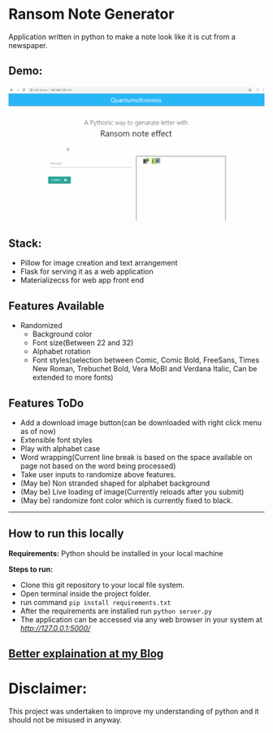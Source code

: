 # Ransom Note Generator

Application written in python to make a note look like it is cut from a newspaper.

## Demo:
![GUI of application](./static/ransom.gif)

## Stack:
* Pillow for image creation and text arrangement
* Flask for serving it as a web application
* Materializecss for web app front end

## Features Available
* Randomized
  * Background color
  * Font size(Between 22 and 32)
  * Alphabet rotation
  * Font styles(selection between Comic, Comic Bold, FreeSans, Times New Roman, Trebuchet Bold, Vera MoBI and Verdana Italic, Can be extended to more fonts)

## Features ToDo
* Add a download image button(can be downloaded with right click menu as of now)
* Extensible font styles
* Play with alphabet case
* Word wrapping(Current line break is based on the space available on page not based on the word being processed)
* Take user inputs to randomize above features.
* (May be) Non stranded shaped for alphabet background 
* (May be) Live loading of image(Currently reloads after you submit)
* (May be) randomize font color which is currently fixed to black.
****
## How to run this locally
**Requirements:**  Python should be installed in your local machine

**Steps to run:**
* Clone this git repository to your local file system.
* Open terminal inside the project folder.
* run command `pip install requirements.txt`
* After the requirements are installed run `python server.py`
* The application can be accessed via any web browser in your system at *http://127.0.0.1:5000/*

## [Better explaination at my Blog](https://quantumofcosmos.github.io/2019-04-07-Ransom-Note-Genarator/)

# Disclaimer:
This project was undertaken to improve my understanding of python and it should not be misused in anyway.
